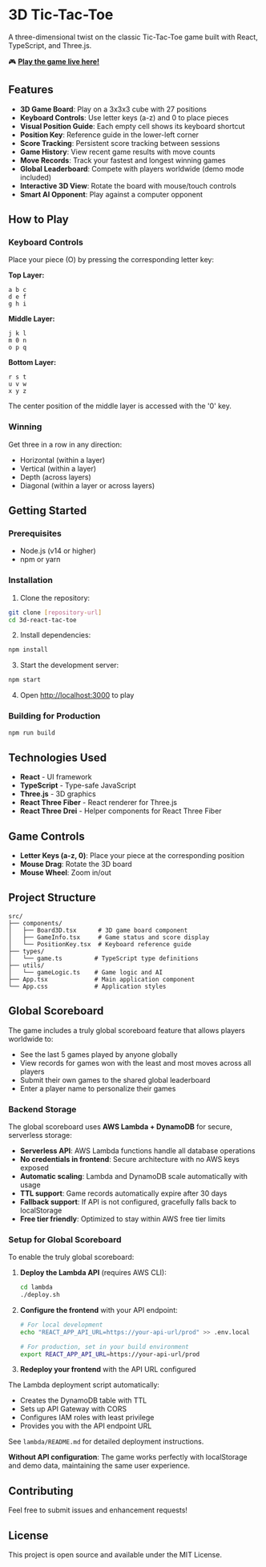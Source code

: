 # 3D Tic-Tac-Toe

A three-dimensional twist on the classic Tic-Tac-Toe game built with React, TypeScript, and Three.js.

🎮 **[Play the game live here!](https://ericpollmann.github.io/3d-react-tac-toe/)**

## Features

- **3D Game Board**: Play on a 3x3x3 cube with 27 positions
- **Keyboard Controls**: Use letter keys (a-z) and 0 to place pieces
- **Visual Position Guide**: Each empty cell shows its keyboard shortcut
- **Position Key**: Reference guide in the lower-left corner
- **Score Tracking**: Persistent score tracking between sessions
- **Game History**: View recent game results with move counts
- **Move Records**: Track your fastest and longest winning games
- **Global Leaderboard**: Compete with players worldwide (demo mode included)
- **Interactive 3D View**: Rotate the board with mouse/touch controls
- **Smart AI Opponent**: Play against a computer opponent

## How to Play

### Keyboard Controls

Place your piece (O) by pressing the corresponding letter key:

**Top Layer:**
```
a b c
d e f  
g h i
```

**Middle Layer:**
```
j k l
m 0 n
o p q
```

**Bottom Layer:**
```
r s t
u v w
x y z
```

The center position of the middle layer is accessed with the '0' key.

### Winning

Get three in a row in any direction:
- Horizontal (within a layer)
- Vertical (within a layer)
- Depth (across layers)
- Diagonal (within a layer or across layers)

## Getting Started

### Prerequisites

- Node.js (v14 or higher)
- npm or yarn

### Installation

1. Clone the repository:
```bash
git clone [repository-url]
cd 3d-react-tac-toe
```

2. Install dependencies:
```bash
npm install
```

3. Start the development server:
```bash
npm start
```

4. Open [http://localhost:3000](http://localhost:3000) to play

### Building for Production

```bash
npm run build
```

## Technologies Used

- **React** - UI framework
- **TypeScript** - Type-safe JavaScript
- **Three.js** - 3D graphics
- **React Three Fiber** - React renderer for Three.js
- **React Three Drei** - Helper components for React Three Fiber

## Game Controls

- **Letter Keys (a-z, 0)**: Place your piece at the corresponding position
- **Mouse Drag**: Rotate the 3D board
- **Mouse Wheel**: Zoom in/out

## Project Structure

```
src/
├── components/
│   ├── Board3D.tsx      # 3D game board component
│   ├── GameInfo.tsx     # Game status and score display
│   └── PositionKey.tsx  # Keyboard reference guide
├── types/
│   └── game.ts         # TypeScript type definitions
├── utils/
│   └── gameLogic.ts    # Game logic and AI
├── App.tsx             # Main application component
└── App.css             # Application styles
```

## Global Scoreboard

The game includes a truly global scoreboard feature that allows players worldwide to:
- See the last 5 games played by anyone globally
- View records for games won with the least and most moves across all players
- Submit their own games to the shared global leaderboard
- Enter a player name to personalize their games

### Backend Storage

The global scoreboard uses **AWS Lambda + DynamoDB** for secure, serverless storage:

- **Serverless API**: AWS Lambda functions handle all database operations
- **No credentials in frontend**: Secure architecture with no AWS keys exposed
- **Automatic scaling**: Lambda and DynamoDB scale automatically with usage
- **TTL support**: Game records automatically expire after 30 days
- **Fallback support**: If API is not configured, gracefully falls back to localStorage
- **Free tier friendly**: Optimized to stay within AWS free tier limits

### Setup for Global Scoreboard

To enable the truly global scoreboard:

1. **Deploy the Lambda API** (requires AWS CLI):
   ```bash
   cd lambda
   ./deploy.sh
   ```

2. **Configure the frontend** with your API endpoint:
   ```bash
   # For local development
   echo "REACT_APP_API_URL=https://your-api-url/prod" >> .env.local
   
   # For production, set in your build environment
   export REACT_APP_API_URL=https://your-api-url/prod
   ```

3. **Redeploy your frontend** with the API URL configured

The Lambda deployment script automatically:
- Creates the DynamoDB table with TTL
- Sets up API Gateway with CORS
- Configures IAM roles with least privilege
- Provides you with the API endpoint URL

See `lambda/README.md` for detailed deployment instructions.

**Without API configuration**: The game works perfectly with localStorage and demo data, maintaining the same user experience.

## Contributing

Feel free to submit issues and enhancement requests!

## License

This project is open source and available under the MIT License.